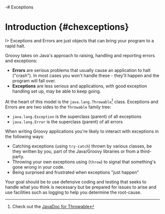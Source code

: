 -# Exceptions

# Introduction {#chexceptions}

I> Exceptions and Errors are just objects that can bring your program to a rapid halt.

Groovy takes on Java's approach to raising, handling and reporting errors and exceptions:

- **Errors** are serious problems that usually cause an application to halt ("crash"). In most cases you won't handle these - they'll happen and the program will fall over.
- **Exceptions** are less serious and applications, with good exception handling set up, may be able to keep going.

At the heart of this model is the `java.lang.Throwable`[^throw] class. Exceptions and Errors are are two sides to the `Throwable` family tree:

- `java.lang.Exception` is the superclass (parent) of all exceptions
- `java.lang.Error` is the superclass (parent) of all errors

When writing Groovy applications you're likely to interact with exceptions in the following ways:

- Catching exceptions (using `try-catch`) thrown by various classes, be they written by you, part of the Java/Groovy libraries or from a third-party.
- Throwing your own exceptions using (`throw`) to signal that something's gone wrong in your code.
- Being surprised and frustrated when exceptions "just happen"

Your goal should be to use defensive coding and testing that seeks to handle what you think is necessary but be prepared for issues to arise and use facilities such as logging to help you determine the root-cause.





[^throw]: Check out the [JavaDoc for Throwable](http://docs.oracle.com/javase/8/docs/api/index.html)






